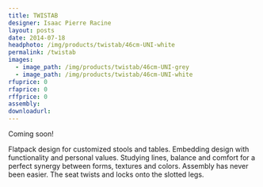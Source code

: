 ```yaml
---
title: TWISTAB
designer: Isaac Pierre Racine
layout: posts
date: 2014-07-18
headphoto: /img/products/twistab/46cm-UNI-white
permalink: /twistab
images:  
  - image_path: /img/products/twistab/46cm-UNI-grey
  - image_path: /img/products/twistab/46cm-UNI-white
rfuprice: 0
rfaprice: 0
rffprice: 0
assembly: 
downloadurl:
---
```


Coming soon!

Flatpack design for customized stools and tables. Embedding design with functionality and personal values. Studying lines, balance and comfort for a perfect synergy between forms, textures and colors. Assembly has never been easier. The seat twists and locks onto the slotted legs.